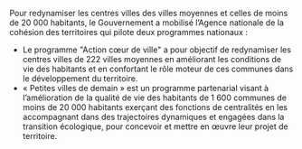 <p id="brief">
Pour redynamiser les centres villes des villes moyennes et celles de moins de 20 000 habitants, le Gouvernement a mobilisé l’Agence nationale de la cohésion des territoires qui pilote deux programmes nationaux :</p>
<p>
  <ul>
    <li>Le programme "Action cœur de ville" a pour objectif de redynamiser les centres villes de 222 villes moyennes en améliorant les conditions de vie des habitants et en confortant le rôle moteur de ces communes dans le développement du territoire.</li>
    <li>« Petites villes de demain » est un programme partenarial visant à l’amélioration de la qualité de vie des habitants de 1 600 communes de moins de 20 000 habitants exerçant des fonctions de centralités en les accompagnant dans des trajectoires dynamiques et engagées dans la transition écologique, pour concevoir et mettre en œuvre leur projet de territoire.</li>
  </ul>
</p>

